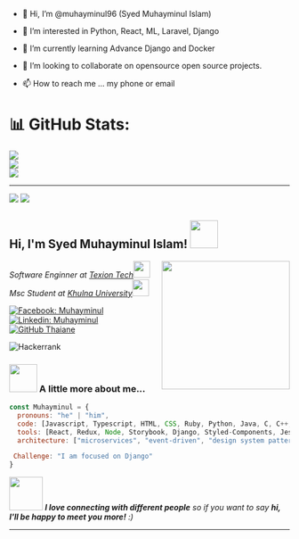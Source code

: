 - 👋 Hi, I’m @muhayminul96 (Syed Muhayminul Islam)
- 👀 I’m interested in Python, React, ML, Laravel, Django
- 🌱 I’m currently learning Advance Django and Docker
- 💞️ I’m looking to collaborate on opensource open source projects.
- 📫 How to reach me ... my phone or email


  <!---   tech communities: {
                        coorganizer: "AfroPython",
                        Speaker: "Latinity",
                        mentor: "EducaTRANSforma"
                      }, --->




# 📊 GitHub Stats:
![](https://github-readme-stats.vercel.app/api?username=muhayminul96&theme=dark&hide_border=false&include_all_commits=false&count_private=false)<br/>
![](https://github-readme-streak-stats.herokuapp.com/?user=muhayminul96&theme=dark&hide_border=false)<br/>
![](https://github-readme-stats.vercel.app/api/top-langs/?username=muhayminul96&theme=dark&hide_border=false&include_all_commits=false&count_private=false&layout=compact)

---
[![](https://visitcount.itsvg.in/api?id=muhayminul96&icon=0&color=0)](https://visitcount.itsvg.in)
![](https://komarev.com/ghpvc/?username=muhayminul96&color=brightgreen)
<!---
muhayminul96/muhayminul96 is a ✨ special ✨ repository because its `README.md` (this file) appears on your GitHub profile.
You can click the Preview link to take a look at your changes.
--->
<h2> Hi, I'm Syed Muhayminul Islam! <img src="https://media.giphy.com/media/mGcNjsfWAjY5AEZNw6/giphy.gif" width="50"></h2>
<img align='right' src="https://miro.medium.com/v2/resize:fit:679/0*7Q3yvSIv_t0ioJ-Z.gif" width="230">

<p><em>Software Enginner at <a href="https://texion.tech/">Texion Tech</a><img src="https://media.giphy.com/media/WUlplcMpOCEmTGBtBW/giphy.gif" width="30"></br>Msc Student at <a href="https://ku.ac.bd/">Khulna University</a><img src="https://media.giphy.com/media/fYSnHlufseco8Fh93Z/giphy.gif" width="30">
</em></p>

[![Facebook: Muhayminul](https://www.google.com/search?client=firefox-b-d&q=facebook+logo#vhid=qqCbF5ZfN1KRuM&vssid=l)](https://www.facebook.com/muhayminulislam.prova/)
[![Linkedin: Muhayminul](https://img.shields.io/badge/-muhayminul-blue?style=flat-square&logo=Linkedin&logoColor=white&link=https://www.linkedin.com/in/syed-muhayminul-islam/)](https://www.linkedin.com/in/syed-muhayminul-islam/)
[![GitHub Thaiane](https://img.shields.io/github/followers/muhayminul96?label=follow&style=social)](https://github.com/muhayminul96)

![Hackerrank](https://img.shields.io/badge/-Hackerrank-2EC866?style=for-the-badge&logo=HackerRank&logoColor=white)
### <img src="https://media.giphy.com/media/VgCDAzcKvsR6OM0uWg/giphy.gif" width="50"> A little more about me...  
```javascript
const Muhayminul = {
  pronouns: "he" | "him",
  code: [Javascript, Typescript, HTML, CSS, Ruby, Python, Java, C, C++, PHP],
  tools: [React, Redux, Node, Storybook, Django, Styled-Components, Jest, Docker, Laravel],
  architecture: ["microservices", "event-driven", "design system pattern"],

 Challenge: "I am focused on Django"
}
```
<img src="https://media.giphy.com/media/LnQjpWaON8nhr21vNW/giphy.gif" width="60"> <em><b>I love connecting with different people</b> so if you want to say <b>hi, I'll be happy to meet you more!</b> :)</em>



<!-- Proudly created with GPRM ( https://gprm.itsvg.in ) -->
---

